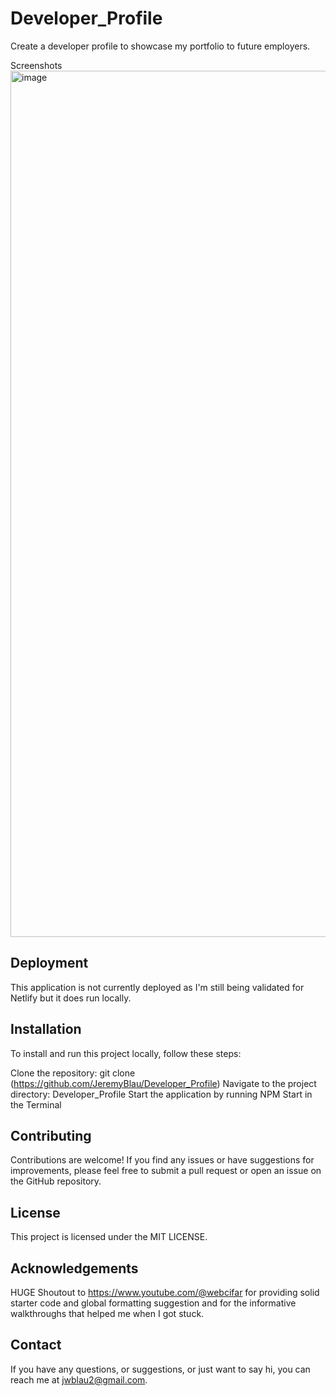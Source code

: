 # Developer_Profile
Create a developer profile to showcase my portfolio to future employers.

Screenshots
<img width="1386" alt="image" src="https://github.com/JeremyBlau/Developer_Profile/assets/134236414/6363ef21-7600-4412-aa34-8264a4613df1">

## Deployment
This application is not currently deployed as I'm still being validated for Netlify but it does run locally.

## Installation
To install and run this project locally, follow these steps:

Clone the repository: git clone (https://github.com/JeremyBlau/Developer_Profile)
Navigate to the project directory: Developer_Profile
Start the application by running NPM Start in the Terminal

## Contributing
Contributions are welcome! If you find any issues or have suggestions for improvements, please feel free to submit a pull request or open an issue on the GitHub repository.

## License
This project is licensed under the MIT LICENSE.

## Acknowledgements
HUGE Shoutout to https://www.youtube.com/@webcifar for providing solid starter code and global formatting suggestion and for the informative walkthroughs that helped me when I got stuck.

## Contact
If you have any questions, or suggestions, or just want to say hi, you can reach me at jwblau2@gmail.com.
